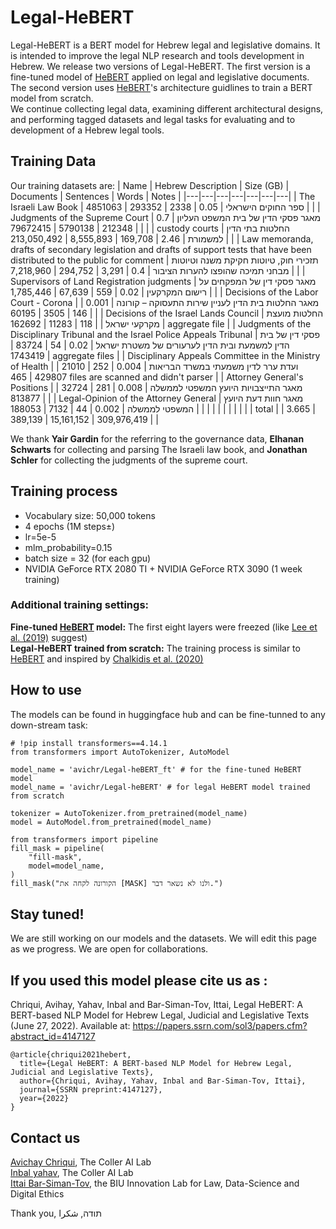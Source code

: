 # Legal-HeBERT
Legal-HeBERT is a BERT model for Hebrew legal and legislative domains. It is intended to improve the legal NLP research and tools development in Hebrew. We release two versions of Legal-HeBERT. The first version is a fine-tuned model of [HeBERT](https://github.com/avichaychriqui/HeBERT) applied on legal and legislative documents. The second version uses [HeBERT](https://github.com/avichaychriqui/HeBERT)'s architecture guidlines to train a BERT model from scratch. <br>
We continue collecting legal data, examining different architectural designs, and performing tagged datasets and legal tasks for evaluating and to development of a Hebrew legal tools.

## Training Data
Our training datasets are:
| Name | Hebrew Description | Size (GB) | Documents | Sentences | Words | Notes |
|---|---|---|---|---|---|---|
| The Israeli Law Book | ספר החוקים הישראלי | 0.05 | 2338 | 293352 | 4851063 |  |
| Judgments of the Supreme Court | מאגר פסקי   הדין של בית המשפט העליון | 0.7 | 212348 | 5790138 | 79672415 |  |
| custody courts | החלטות בתי   הדין למשמורת | 2.46 | 169,708 | 8,555,893 | 213,050,492 |  |
| Law memoranda, drafts of secondary legislation and drafts of   support tests that have been distributed to the public for comment | תזכירי חוק,   טיוטות חקיקת משנה וטיוטות מבחני תמיכה שהופצו להערות הציבור | 0.4 | 3,291 | 294,752 | 7,218,960 |  |
| Supervisors of Land Registration judgments | מאגר פסקי   דין של המפקחים על רישום המקרקעין | 0.02 | 559 | 67,639 | 1,785,446 |  |
| Decisions of the Labor Court - Corona |          מאגר החלטות   בית הדין לעניין שירות התעסוקה – קורונה | 0.001 | 146 | 3505 | 60195 |  |
| Decisions of the Israel Lands Council | החלטות   מועצת מקרקעי ישראל |   | 118 | 11283 | 162692 | aggregate file |
| Judgments of the Disciplinary Tribunal and the Israel Police Appeals Tribunal | פסקי  דין של בית הדין למשמעת ובית הדין לערעורים של משטרת ישראל | 0.02 | 54 | 83724 | 1743419 | aggregate files  |
| Disciplinary Appeals Committee in the   Ministry of Health | ועדת   ערר לדין משמעתי במשרד הבריאות | 0.004 | 252 | 21010 | 429807 | 465 files are scanned and didn't parser |
| Attorney General's Positions | מאגר התייצבויות היועץ המשפטי לממשלה | 0.008 | 281 | 32724 | 813877 |  |
| Legal-Opinion of the Attorney General | מאגר חוות דעת היועץ המשפטי לממשלה  | 0.002 | 44 | 7132 | 188053 |  |
|  |  |  |  |  |  |  |
| total |  | 3.665 | 389,139 | 15,161,152 | 309,976,419 |  |

We thank <b>Yair Gardin</b> for the referring to the governance data, <b>Elhanan Schwarts</b> for collecting and parsing The Israeli law book, and <b>Jonathan Schler</b> for collecting the judgments of the supreme court.


## Training process
* Vocabulary size: 50,000 tokens
* 4 epochs (1M steps±)
* lr=5e-5
* mlm_probability=0.15
* batch size = 32 (for each gpu)
* NVIDIA GeForce RTX 2080 TI + NVIDIA GeForce RTX 3090 (1 week training)

### Additional training settings: 
<b>Fine-tuned [HeBERT](https://github.com/avichaychriqui/HeBERT) model:</b> The first eight layers were freezed (like [Lee et al. (2019)](https://arxiv.org/abs/1911.03090) suggest)<br>
<b>Legal-HeBERT trained from scratch:</b> The training process is similar to [HeBERT](https://github.com/avichaychriqui/HeBERT) and inspired by [Chalkidis et al. (2020)](https://arxiv.org/abs/2010.02559) <br>

## How to use
The models can be found in huggingface hub and can be fine-tunned to any down-stream task:
```
# !pip install transformers==4.14.1
from transformers import AutoTokenizer, AutoModel

model_name = 'avichr/Legal-heBERT_ft' # for the fine-tuned HeBERT model 
model_name = 'avichr/Legal-heBERT' # for legal HeBERT model trained from scratch

tokenizer = AutoTokenizer.from_pretrained(model_name)
model = AutoModel.from_pretrained(model_name)

from transformers import pipeline
fill_mask = pipeline(
    "fill-mask",
    model=model_name,
)
fill_mask("הקורונה לקחה את [MASK] ולנו לא נשאר דבר.")
```
## Stay tuned!
We are still working on our models and the datasets. We will edit this page as we progress. We are open for collaborations.

## If you used this model please cite us as :
Chriqui, Avihay, Yahav, Inbal and Bar-Siman-Tov, Ittai, Legal HeBERT: A BERT-based NLP Model for Hebrew Legal, Judicial and Legislative Texts (June 27, 2022). Available at: https://papers.ssrn.com/sol3/papers.cfm?abstract_id=4147127

```
@article{chriqui2021hebert,
  title={Legal HeBERT: A BERT-based NLP Model for Hebrew Legal, Judicial and Legislative Texts},
  author={Chriqui, Avihay, Yahav, Inbal and Bar-Siman-Tov, Ittai},
  journal={SSRN preprint:4147127},
  year={2022}
}
```


## Contact us
[Avichay Chriqui](mailto:avichayc@mail.tau.ac.il), The Coller AI Lab <br>
[Inbal yahav](mailto:inbalyahav@tauex.tau.ac.il), The Coller AI Lab <br>
[Ittai Bar-Siman-Tov](mailto:Ittai.Bar-Siman-Tov@biu.ac.il), the BIU Innovation Lab for Law, Data-Science and Digital Ethics <br>

Thank you, תודה, شكرا <br>
